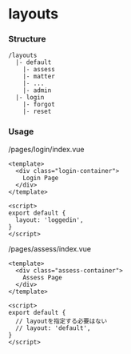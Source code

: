 # layouts

### Structure

```
/layouts
  |- default
    |- assess
    |- matter
    |- ...
    |- admin
  |- login
    |- forgot
    |- reset
```

### Usage

/pages/login/index.vue

```vue
<template>
  <div class="login-container">
    Login Page
  </div>
</template>

<script>
export default {
  layout: 'loggedin',
}
</script>
```

/pages/assess/index.vue

```vue
<template>
  <div class="assess-container">
    Assess Page
  </div>
</template>

<script>
export default {
  // layoutを指定する必要はない
  // layout: 'default',
}
</script>
```
